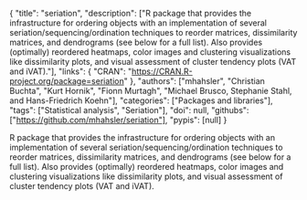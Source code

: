 {
  "title": "seriation",
  "description": ["R package that provides the infrastructure for ordering objects with an implementation of several seriation/sequencing/ordination techniques to reorder matrices, dissimilarity matrices, and dendrograms (see below for a full list). Also provides (optimally) reordered heatmaps, color images and clustering visualizations like dissimilarity plots, and visual assessment of cluster tendency plots (VAT and iVAT)."],
  "links": {
    "CRAN": "https://CRAN.R-project.org/package=seriation"
  },
  "authors": ["mhahsler", "Christian Buchta", "Kurt Hornik", "Fionn Murtagh", "Michael Brusco, Stephanie Stahl, and Hans-Friedrich Koehn"],
  "categories": ["Packages and libraries"],
  "tags": ["Statistical analysis", "Seriation"],
  "doi": null,
  "githubs": ["https://github.com/mhahsler/seriation"],
  "pypis": [null]
}

<!-- Generated by csv2md.R – do not edit by hand -->

R package that provides the infrastructure for ordering objects with an implementation of several seriation/sequencing/ordination techniques to reorder matrices, dissimilarity matrices, and dendrograms (see below for a full list). Also provides (optimally) reordered heatmaps, color images and clustering visualizations like dissimilarity plots, and visual assessment of cluster tendency plots (VAT and iVAT).
